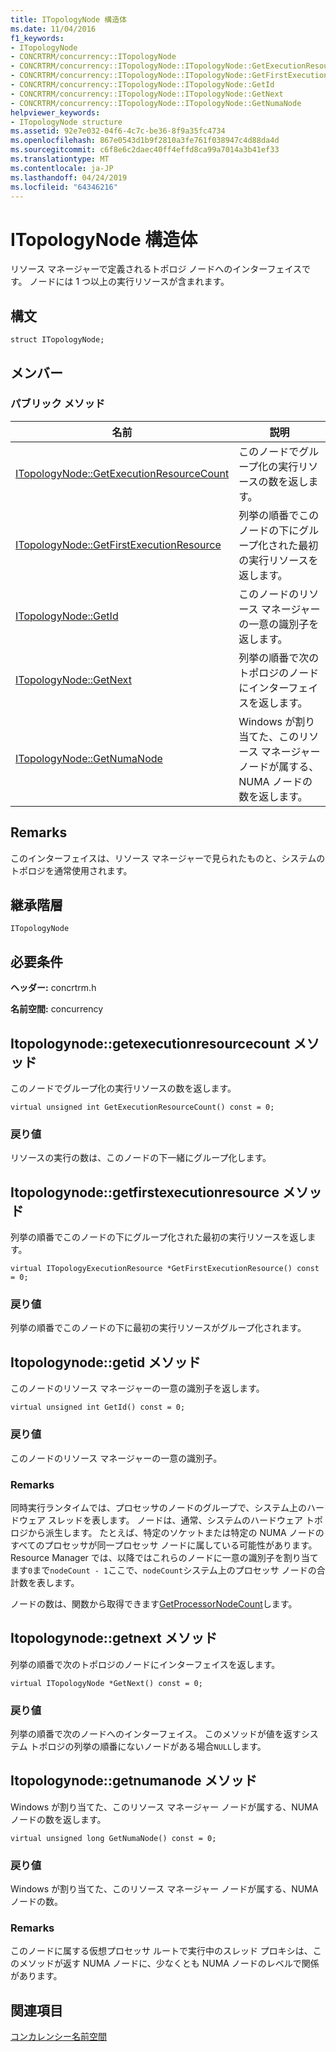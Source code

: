 ```yaml
---
title: ITopologyNode 構造体
ms.date: 11/04/2016
f1_keywords:
- ITopologyNode
- CONCRTRM/concurrency::ITopologyNode
- CONCRTRM/concurrency::ITopologyNode::ITopologyNode::GetExecutionResourceCount
- CONCRTRM/concurrency::ITopologyNode::ITopologyNode::GetFirstExecutionResource
- CONCRTRM/concurrency::ITopologyNode::ITopologyNode::GetId
- CONCRTRM/concurrency::ITopologyNode::ITopologyNode::GetNext
- CONCRTRM/concurrency::ITopologyNode::ITopologyNode::GetNumaNode
helpviewer_keywords:
- ITopologyNode structure
ms.assetid: 92e7e032-04f6-4c7c-be36-8f9a35fc4734
ms.openlocfilehash: 867e0543d1b9f2810a3fe761f038947c4d88da4d
ms.sourcegitcommit: c6f8e6c2daec40ff4effd8ca99a7014a3b41ef33
ms.translationtype: MT
ms.contentlocale: ja-JP
ms.lasthandoff: 04/24/2019
ms.locfileid: "64346216"
---
```

# <a name="itopologynode-structure"></a>ITopologyNode 構造体

リソース マネージャーで定義されるトポロジ ノードへのインターフェイスです。 ノードには 1 つ以上の実行リソースが含まれます。

## <a name="syntax"></a>構文

```
struct ITopologyNode;
```

## <a name="members"></a>メンバー

### <a name="public-methods"></a>パブリック メソッド

|名前|説明|
|----------|-----------------|
|[ITopologyNode::GetExecutionResourceCount](#getexecutionresourcecount)|このノードでグループ化の実行リソースの数を返します。|
|[ITopologyNode::GetFirstExecutionResource](#getfirstexecutionresource)|列挙の順番でこのノードの下にグループ化された最初の実行リソースを返します。|
|[ITopologyNode::GetId](#getid)|このノードのリソース マネージャーの一意の識別子を返します。|
|[ITopologyNode::GetNext](#getnext)|列挙の順番で次のトポロジのノードにインターフェイスを返します。|
|[ITopologyNode::GetNumaNode](#getnumanode)|Windows が割り当てた、このリソース マネージャー ノードが属する、NUMA ノードの数を返します。|

## <a name="remarks"></a>Remarks

このインターフェイスは、リソース マネージャーで見られたものと、システムのトポロジを通常使用されます。

## <a name="inheritance-hierarchy"></a>継承階層

`ITopologyNode`

## <a name="requirements"></a>必要条件

**ヘッダー:** concrtrm.h

**名前空間:** concurrency

##  <a name="getexecutionresourcecount"></a>  Itopologynode::getexecutionresourcecount メソッド

このノードでグループ化の実行リソースの数を返します。

```
virtual unsigned int GetExecutionResourceCount() const = 0;
```

### <a name="return-value"></a>戻り値

リソースの実行の数は、このノードの下一緒にグループ化します。

##  <a name="getfirstexecutionresource"></a>  Itopologynode::getfirstexecutionresource メソッド

列挙の順番でこのノードの下にグループ化された最初の実行リソースを返します。

```
virtual ITopologyExecutionResource *GetFirstExecutionResource() const = 0;
```

### <a name="return-value"></a>戻り値

列挙の順番でこのノードの下に最初の実行リソースがグループ化されます。

##  <a name="getid"></a>  Itopologynode::getid メソッド

このノードのリソース マネージャーの一意の識別子を返します。

```
virtual unsigned int GetId() const = 0;
```

### <a name="return-value"></a>戻り値

このノードのリソース マネージャーの一意の識別子。

### <a name="remarks"></a>Remarks

同時実行ランタイムでは、プロセッサのノードのグループで、システム上のハードウェア スレッドを表します。 ノードは、通常、システムのハードウェア トポロジから派生します。 たとえば、特定のソケットまたは特定の NUMA ノードのすべてのプロセッサが同一プロセッサ ノードに属している可能性があります。 Resource Manager では、以降ではこれらのノードに一意の識別子を割り当てます`0`まで`nodeCount - 1`ここで、`nodeCount`システム上のプロセッサ ノードの合計数を表します。

ノードの数は、関数から取得できます[GetProcessorNodeCount](concurrency-namespace-functions.md)します。

##  <a name="getnext"></a>  Itopologynode::getnext メソッド

列挙の順番で次のトポロジのノードにインターフェイスを返します。

```
virtual ITopologyNode *GetNext() const = 0;
```

### <a name="return-value"></a>戻り値

列挙の順番で次のノードへのインターフェイス。 このメソッドが値を返すシステム トポロジの列挙の順番にないノードがある場合`NULL`します。

##  <a name="getnumanode"></a>  Itopologynode::getnumanode メソッド

Windows が割り当てた、このリソース マネージャー ノードが属する、NUMA ノードの数を返します。

```
virtual unsigned long GetNumaNode() const = 0;
```

### <a name="return-value"></a>戻り値

Windows が割り当てた、このリソース マネージャー ノードが属する、NUMA ノードの数。

### <a name="remarks"></a>Remarks

このノードに属する仮想プロセッサ ルートで実行中のスレッド プロキシは、このメソッドが返す NUMA ノードに、少なくとも NUMA ノードのレベルで関係があります。

## <a name="see-also"></a>関連項目

[コンカレンシー名前空間](concurrency-namespace.md)
